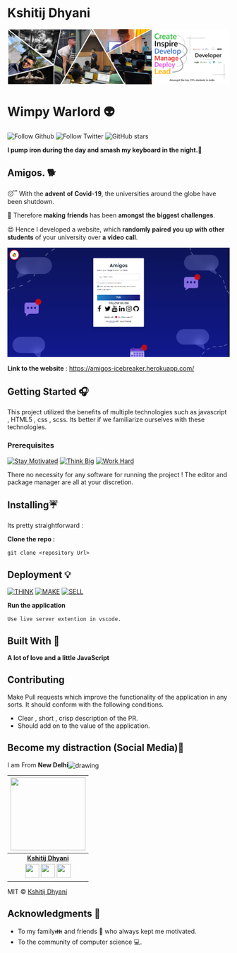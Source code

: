 # Kshitij Dhyani  

![My Banner](/banner.png)

# Wimpy Warlord 👽
![Follow Github](https://img.shields.io/github/followers/wimpywarlord?color=%2317202A&label=Follow%20wimpywarlord&logo=github&style=for-the-badge) ![Follow Twitter](https://img.shields.io/twitter/follow/kshitij_dhyani?color=%2317202A&label=Follow%20kshitij_dhyani&logo=twitter&style=for-the-badge) ![GitHub stars](https://img.shields.io/github/stars/wimpywarlord/Github_readme_template?color=%2317202A&label=STARS%20%F0%9F%8C%9F&logo=github&style=for-the-badge) 

**I pump iron during the day and smash my keyboard in the night.🐙** 

## Amigos. 🐕

😴 With the 𝐚𝐝𝐯𝐞𝐧𝐭 𝐨𝐟 𝐂𝐨𝐯𝐢𝐝-𝟏𝟗, the universities around the globe have been shutdown.

🐍 Therefore 𝐦𝐚𝐤𝐢𝐧𝐠 𝐟𝐫𝐢𝐞𝐧𝐝𝐬 has been 𝐚𝐦𝐨𝐧𝐠𝐬𝐭 𝐭𝐡𝐞 𝐛𝐢𝐠𝐠𝐞𝐬𝐭 𝐜𝐡𝐚𝐥𝐥𝐞𝐧𝐠𝐞𝐬.

😍 Hence I developed a website, which 𝐫𝐚𝐧𝐝𝐨𝐦𝐥𝐲 𝐩𝐚𝐢𝐫𝐞𝐝 𝐲𝐨𝐮 𝐮𝐩 𝐰𝐢𝐭𝐡 𝐨𝐭𝐡𝐞𝐫 𝐬𝐭𝐮𝐝𝐞𝐧𝐭𝐬 of your university over 𝐚 𝐯𝐢𝐝𝐞𝐨 𝐜𝐚𝐥𝐥.

![My Banner](/website.png)

**Link to the website** : https://amigos-icebreaker.herokuapp.com/

## Getting Started 🎧

This project utilized the benefits of multiple technologies such as javascript , HTML5 , css , scss.
Its better if we familiarize ourselves with these technologies. 
### Prerequisites
[![Stay Motivated](https://img.shields.io/badge/Stay-Motivated-teal.svg?style=for-the-badge)](https://www.instagram.com/kshitij_dhyani/) [![Think Big](https://img.shields.io/badge/Think-Big-orange.svg?style=for-the-badge)](https://www.linkedin.com/in/kshitijdhyani/) [![Work Hard](https://img.shields.io/badge/Work-Hard-blue.svg?style=for-the-badge)](https://github.com/wimpywarlord)

There no necessity for any software for running the project ! The editor and package manager are all at your discretion. 

## Installing☔

Its pretty straightforward :

**Clone the repo :** 
```
git clone <repository Url>
```

## Deployment 💡
[![THINK](https://img.shields.io/badge/Stay-Motivated-teal.svg?style=for-the-badge)](https://github.com/wimpywarlord/Mess_It_Up) [![MAKE](https://img.shields.io/badge/Think-Big-orange.svg?style=for-the-badge)](https://www.linkedin.com/in/kshitijdhyani/) [![SELL](https://img.shields.io/badge/Work-Hard-blue.svg?style=for-the-badge)](https://github.com/wimpywarlord)

**Run the application** 
```
Use live server extention in vscode.
```

## Built With 🎯
**A lot of love and a little JavaScript**

## Contributing 

Make Pull requests which improve the functionality of the application in any sorts. It should conform with the following conditions. 
* Clear , short , crisp description of the PR. 
* Should add on to the value of the application.

## Become my distraction (Social Media)🏅
I am From **New Delhi**<img align="center" src="https://image.flaticon.com/icons/svg/2924/2924814.svg" alt="drawing" width="5%"/>


|                                                                                     <a href="https://github.com/wimpywarlord"><img src="https://i.ibb.co/JCdtj0v/Whats-App-Image-2020-05-18-at-9-41-11-PM.jpg" width=170px height=165px /></a>                                                                                         |
| :------------------------------------------------------------------------------------------------------------------------------------------------------------------------------------------------------------------------------------------------------------------------------------------------------------------------------------------: |
|                                                                                                                                        **[Kshitij Dhyani](https://avatars0.githubusercontent.com/u/41532804?s=460&u=b5b9022dc4dc061a63574b6376a9fc23d3dbf695&v=4)**                                                                                                                                        |
| <a href="https://twitter.com/kshitij_dhyani"><img src="https://raw.githubusercontent.com/vinitshahdeo/Water-Monitoring-System/master/assets/twitter.png" width="32px" height="32px"></a> <a href="https://www.facebook.com/kshitij.dhyani.3"><img src="https://raw.githubusercontent.com/vinitshahdeo/Water-Monitoring-System/master/assets/facebook.png" width="32px" height="32px"></a> <a href="www.linkedin.com/in/kshitijdhyani/"><img src="https://raw.githubusercontent.com/vinitshahdeo/Water-Monitoring-System/master/assets/linkedin.png" width="32px" height="32px"></a> |## License

MIT © [Kshitij Dhyani](https://github.com/wimpywarlord)

## Acknowledgments 💖

* To my family👪  and friends 👫 who always kept me motivated.
* To the community of computer science 💻.

